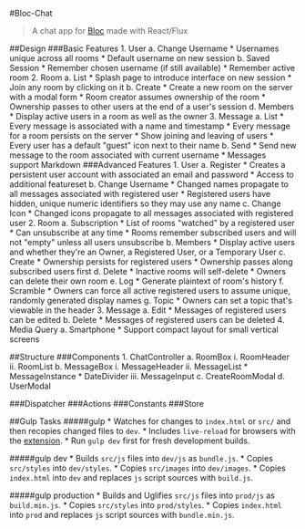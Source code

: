 #Bloc-Chat
>A chat app for [Bloc](https://www.bloc.io) made with React/Flux

##Design
###Basic Features
    1. User
        a. Change Username
            * Usernames unique across all rooms
            * Default username on new session
        b. Saved Session
            * Remember chosen username (if still available)
            * Remember active room
    2. Room
        a. List
            * Splash page to introduce interface on new session
            * Join any room by clicking on it
        b. Create
            * Create a new room on the server with a modal form
            * Room creator assumes ownership of the room
            * Ownership passes to other users at the end of a user's session
        d. Members
            * Display active users in a room as well as the owner
    3. Message 
        a. List
            * Every message is associated with a name and timestamp
            * Every message for a room persists on the server
            * Show joining and leaving of users
            * Every user has a default "guest" icon next to their name
        b. Send
            * Send new message to the room associated with current username
            * Messages support Markdown
###Advanced Features
    1. User
        a. Register
            * Creates a persistent user account with associated an email and password
            * Access to additional featureset
        b. Change Username
            * Changed names propagate to all messages associated with registered user
            * Registered users have hidden, unique numeric identifiers so they may use any name
        c. Change Icon
            * Changed icons propagate to all messages associated with registered user
    2. Room
        a. Subscription
            * List of rooms "watched" by a registered user
            * Can unsubscribe at any time
            * Rooms remember subscribed users and will not "empty" unless all users unsubscribe
        b. Members
            * Display active users and whether they're an Owner, a Registered User, or a Temporary User
        c. Create
            * Ownership persists for registered users
            * Ownership passes along subscribed users first
        d. Delete
            * Inactive rooms will self-delete
            * Owners can delete their own room
        e. Log
            * Generate plaintext of room's history
        f. Scramble
            * Owners can force all active registered users to assume unique, randomly generated display names
        g. Topic
            * Owners can set a topic that's viewable in the header
    3. Message 
        a. Edit
            * Messages of registered users can be edited
        b. Delete
            * Messages of registered users can be deleted
    4. Media Query
        a. Smartphone
            * Support compact layout for small vertical screens
        
##Structure
###Components
    1. ChatController
        a. RoomBox
            i. RoomHeader
            ii. RoomList
        b. MessageBox
            i. MessageHeader
            ii. MessageList
                * MessageInstance
                * DateDivider
            iii. MessageInput
        c. CreateRoomModal
        d. UserModal

###Dispatcher
###Actions
###Constants
###Store

##Gulp Tasks
#####gulp
    * Watches for changes to `index.html` or `src/` and then recopies changed files to `dev`.
    * Includes `live-reload` for browsers with the [extension](http://livereload.com/extensions/).
    * Run `gulp dev` first for fresh development builds.
    
#####gulp dev
    * Builds `src/js` files into `dev/js` as `bundle.js`.
    * Copies `src/styles` into `dev/styles`.
    * Copies `src/images` into `dev/images`.
    * Copies `index.html` into `dev` and replaces `js` script sources with `build.js`.

#####gulp production
    * Builds and Uglifies `src/js` files into `prod/js` as `build.min.js`.
    * Copies `src/styles` into `prod/styles`.
    * Copies `index.html` into `prod` and replaces `js` script sources with `bundle.min.js`.

